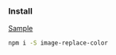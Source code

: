 ### Install

[Sample](http://blackmiaool.com/image-replace-color/index.html)
```bash
npm i -S image-replace-color
```
